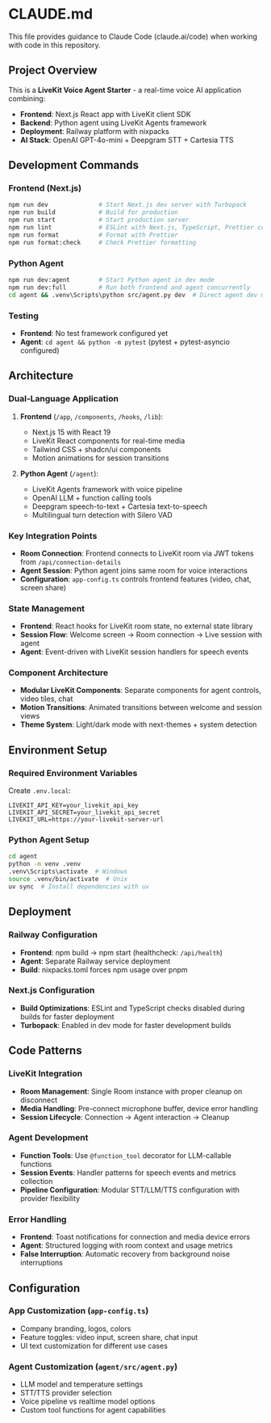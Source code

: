 # CLAUDE.md

This file provides guidance to Claude Code (claude.ai/code) when working with code in this repository.

## Project Overview

This is a **LiveKit Voice Agent Starter** - a real-time voice AI application combining:
- **Frontend**: Next.js React app with LiveKit client SDK
- **Backend**: Python agent using LiveKit Agents framework
- **Deployment**: Railway platform with nixpacks
- **AI Stack**: OpenAI GPT-4o-mini + Deepgram STT + Cartesia TTS

## Development Commands

### Frontend (Next.js)
```bash
npm run dev              # Start Next.js dev server with Turbopack
npm run build            # Build for production
npm run start            # Start production server
npm run lint             # ESLint with Next.js, TypeScript, Prettier configs
npm run format           # Format with Prettier
npm run format:check     # Check Prettier formatting
```

### Python Agent
```bash
npm run dev:agent        # Start Python agent in dev mode
npm run dev:full         # Run both frontend and agent concurrently
cd agent && .venv\Scripts\python src/agent.py dev  # Direct agent dev mode
```

### Testing
- **Frontend**: No test framework configured yet
- **Agent**: `cd agent && python -m pytest` (pytest + pytest-asyncio configured)

## Architecture

### Dual-Language Application
1. **Frontend** (`/app`, `/components`, `/hooks`, `/lib`):
   - Next.js 15 with React 19
   - LiveKit React components for real-time media
   - Tailwind CSS + shadcn/ui components
   - Motion animations for session transitions

2. **Python Agent** (`/agent`):
   - LiveKit Agents framework with voice pipeline
   - OpenAI LLM + function calling tools
   - Deepgram speech-to-text + Cartesia text-to-speech
   - Multilingual turn detection with Silero VAD

### Key Integration Points
- **Room Connection**: Frontend connects to LiveKit room via JWT tokens from `/api/connection-details`
- **Agent Session**: Python agent joins same room for voice interactions
- **Configuration**: `app-config.ts` controls frontend features (video, chat, screen share)

### State Management
- **Frontend**: React hooks for LiveKit room state, no external state library
- **Session Flow**: Welcome screen → Room connection → Live session with agent
- **Agent**: Event-driven with LiveKit session handlers for speech events

### Component Architecture
- **Modular LiveKit Components**: Separate components for agent controls, video tiles, chat
- **Motion Transitions**: Animated transitions between welcome and session views
- **Theme System**: Light/dark mode with next-themes + system detection

## Environment Setup

### Required Environment Variables
Create `.env.local`:
```env
LIVEKIT_API_KEY=your_livekit_api_key
LIVEKIT_API_SECRET=your_livekit_api_secret
LIVEKIT_URL=https://your-livekit-server-url
```

### Python Agent Setup
```bash
cd agent
python -m venv .venv
.venv\Scripts\activate  # Windows
source .venv/bin/activate  # Unix
uv sync  # Install dependencies with uv
```

## Deployment

### Railway Configuration
- **Frontend**: npm build → npm start (healthcheck: `/api/health`)
- **Agent**: Separate Railway service deployment
- **Build**: nixpacks.toml forces npm usage over pnpm

### Next.js Configuration
- **Build Optimizations**: ESLint and TypeScript checks disabled during builds for faster deployment
- **Turbopack**: Enabled in dev mode for faster development builds

## Code Patterns

### LiveKit Integration
- **Room Management**: Single Room instance with proper cleanup on disconnect
- **Media Handling**: Pre-connect microphone buffer, device error handling
- **Session Lifecycle**: Connection → Agent interaction → Cleanup

### Agent Development
- **Function Tools**: Use `@function_tool` decorator for LLM-callable functions
- **Session Events**: Handler patterns for speech events and metrics collection
- **Pipeline Configuration**: Modular STT/LLM/TTS configuration with provider flexibility

### Error Handling
- **Frontend**: Toast notifications for connection and media device errors
- **Agent**: Structured logging with room context and usage metrics
- **False Interruption**: Automatic recovery from background noise interruptions

## Configuration

### App Customization (`app-config.ts`)
- Company branding, logos, colors
- Feature toggles: video input, screen share, chat input
- UI text customization for different use cases

### Agent Customization (`agent/src/agent.py`)
- LLM model and temperature settings
- STT/TTS provider selection
- Voice pipeline vs realtime model options
- Custom tool functions for agent capabilities